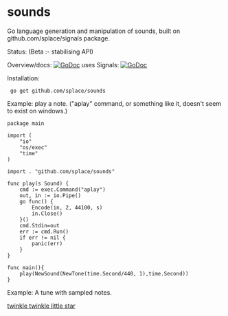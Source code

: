 # sounds
Go language generation and manipulation of sounds, built on github.com/splace/signals package.
 
Status: (Beta :- stabilising API)

Overview/docs: [![GoDoc](https://godoc.org/github.com/splace/sounds?status.svg)](https://godoc.org/github.com/splace/sounds)
uses Signals: [![GoDoc](https://godoc.org/github.com/splace/signals?status.svg)](https://godoc.org/github.com/splace/signals) 

Installation:

     go get github.com/splace/sounds   

Example: play a note. ("aplay" command, or something like it, doesn't seem to exist on windows.)

	package main

	import (
		"io"
		"os/exec"
		"time"
	)

	import . "github.com/splace/sounds"

	func play(s Sound) {
		cmd := exec.Command("aplay")
		out, in := io.Pipe()
		go func() {
			Encode(in, 2, 44100, s)
			in.Close()
		}()
		cmd.Stdin=out 
		err := cmd.Run()
		if err != nil {
			panic(err)
		}
	}

	func main(){
		play(NewSound(NewTone(time.Second/440, 1),time.Second))
	}


Example: A tune with sampled notes.

[twinkle twinkle little star](https://github.com/splace/sounds/blob/master/test%20output/hNotes.wav)


